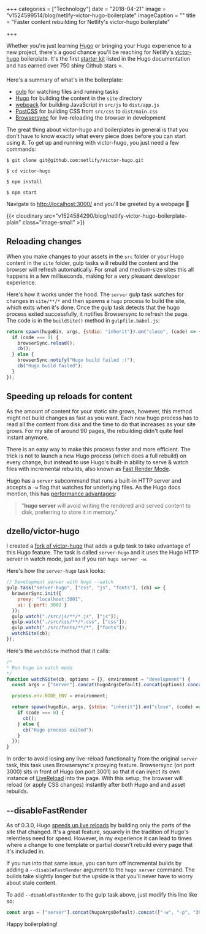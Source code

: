 +++
categories = ["Technology"]
date = "2018-04-21"
image = "v1524599514/blog/netlify-victor-hugo-boilerplate"
imageCaption = ""
title = "Faster content rebuilding for Netlify's victor-hugo boilerplate"

+++

<boom>W</boom>hether you're just learning [Hugo](https://gohugo.io/) or bringing your Hugo experience to a new project, there's a good chance you'll be reaching for Netlify's [victor-hugo](https://github.com/netlify/victor-hugo) boilerplate. It's the first [starter kit](https://gohugo.io/tools/starter-kits/) listed in the Hugo documentation and has earned over 750 shiny Github stars :star:.

Here's a summary of what's in the boilerplate:

- [gulp](https://gulpjs.com/) for watching files and running tasks
- [Hugo](https://gohugo.io) for building the content in the `site` directory
- [webpack](https://webpack.js.org/) for building JavaScript in `src/js` to `dist/app.js`
- [PostCSS](http://postcss.org/) for building CSS from `src/css` to `dist/main.css`
- [Browsersync](https://browsersync.io/) for live-reloading the browser in development

The great thing about victor-hugo and boilerplates in general is that you don't have to know exactly what every piece does before you can start using it. To get up and running with victor-hugo, you just need a few commands:

```shell
$ git clone git@github.com:netlify/victor-hugo.git

$ cd victor-hugo

$ npm install

$ npm start
```

Navigate to [http://localhost:3000/](http://localhost:3000) and you'll be greeted by a webpage :tada:

{{< cloudinary src="v1524584290/blog/netlify-victor-hugo-boilerplate-plain" class="image-small" >}}

## Reloading changes

When you make changes to your assets in the `src` folder or your Hugo content in the `site` folder, gulp tasks will rebuild the content and the browser will refresh automatically. For small and medium-size sites this all happens in a few milliseconds, making for a very pleasant developer experience.

Here's how it works under the hood. The `server` gulp task watches for changes in `site/**/*` and then spawns a `hugo` process to build the site, which exits when it's done. Once the gulp task detects that the hugo process exited successfully, it notifies Browsersync to refresh the page. The code is in the `buildSite()` method in `gulpfile.babel.js`:

```javascript
return spawn(hugoBin, args, {stdio: "inherit"}).on("close", (code) => {
  if (code === 0) {
    browserSync.reload();
    cb();
  } else {
    browserSync.notify("Hugo build failed :(");
    cb("Hugo build failed");
  }
});
```

## Speeding up reloads for content

As the amount of content for your static site grows, however, this method might not build changes as fast as you want. Each new hugo process has to read all the content from disk and the time to do that increases as your site grows. For my site of around 90 pages, the rebuilding didn't quite feel instant anymore.

There is an easy way to make this process faster and more efficient. The trick is not to launch a new Hugo process (which does a full rebuild) on every change, but instead to use Hugo's built-in ability to serve & watch files with incremental rebuilds, also known as [Fast Render Mode](https://gohugo.io/news/0.30-relnotes/).

Hugo has a `server` subcommand that runs a built-in HTTP server and accepts a `-w` flag that watches for underlying files. As the Hugo docs mention, this has [performance advantages](https://gohugo.io/commands/hugo_server/):

> "**hugo server** will avoid writing the rendered and served content to disk, preferring to store it in memory."

## dzello/victor-hugo

I created a [fork of victor-hugo](https://github.com/dzello/victor-hugo) that adds a gulp task to take advantage of this Hugo feature. The task is called `server-hugo` and it uses the Hugo HTTP server in watch mode, just as if you ran `hugo server -w`.

Here's how the `server-hugo` task looks:

```javascript
// Development server with hugo --watch
gulp.task("server-hugo", ["css", "js", "fonts"], (cb) => {
  browserSync.init({
    proxy: "localhost:3001",
    ui: { port: 3002 }
  });
  gulp.watch("./src/js/**/*.js", ["js"]);
  gulp.watch("./src/css/**/*.css", ["css"]);
  gulp.watch("./src/fonts/**/*", ["fonts"]);
  watchSite(cb);
});
```

Here's the `watchSite` method that it calls:

```javascript
/*
* Run hugo in watch mode
*/
function watchSite(cb, options = {}, environment = "development") {
  const args = ["server"].concat(hugoArgsDefault).concat(options).concat(["-w", "-p", "3001"]);

  process.env.NODE_ENV = environment;

  return spawn(hugoBin, args, {stdio: "inherit"}).on("close", (code) => {
    if (code === 0) {
      cb();
    } else {
      cb("Hugo process exited");
    }
  });
}
```

In order to avoid losing any live-reload functionality from the original `server` task, this task uses Browsersync's proxying feature. Browsersync (on port 3000) sits in front of Hugo (on port 3001) so that it can inject its own instance of [LiveReload](http://livereload.com/) into the page. With this setup, the browser will reload (or apply CSS changes) instantly after both Hugo and and asset rebuilds.

## --disableFastRender

As of 0.3.0, Hugo [speeds up live reloads](https://gohugo.io/news/0.30-relnotes/) by building only the parts of the site that changed. It's a great feature, squarely in the tradition of Hugo's relentless need for speed. However, in my experience it can lead to times where a change to one template or partial doesn't rebuild every page that it's included in.

If you run into that same issue, you can turn off incremental builds by adding a `--disableFastRender` argument to the `hugo server` command. The builds take slightly longer but the upside is that you'll never have to worry about stale content.

To add `--disableFastRender` to the gulp task above, just modify this line like so:

```javascript
const args = ["server"].concat(hugoArgsDefault).concat(["-w", "-p", "3001", "--disableFastRender"]);
```

Happy boilerplating!
